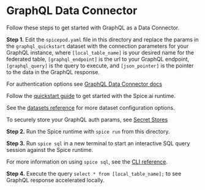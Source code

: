 # GraphQL Data Connector

Follow these steps to get started with GraphQL as a Data Connector.

**Step 1.** Edit the `spicepod.yaml` file in this directory and replace the params in the `graphql_quickstart` dataset with the connection parameters for your GraphQL instance, where `[local_table_name]` is your desired name for the federated table, `[graphql_endpoint]` is the url to your GraphQL endpoint, `[graphql_query]` is the query to execute, and `[json_pointer]` is the pointer to the data in the GraphQL response.

For authentication options see [GraphQL Data Connector docs](https://docs.spiceai.org/data-connectors/graphql#configuration)

Follow the [quickstart guide](https://docs.spiceai.org/getting-started) to get started with the Spice.ai runtime.

See the [datasets reference](https://docs.spiceai.org/reference/spicepod/datasets) for more dataset configuration options.

To securely store your GraphQL auth params, see [Secret Stores](https://docs.spiceai.org/components/secret-stores)

**Step 2.** Run the Spice runtime with `spice run` from this directory.

**Step 3.** Run `spice sql` in a new terminal to start an interactive SQL query session against the Spice runtime.

For more information on using `spice sql`, see the [CLI reference](https://docs.spiceai.org/cli/reference/sql).

**Step 4.** Execute the query `select * from [local_table_name];` to see GraphQL response accelerated locally.
